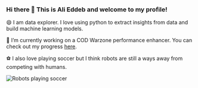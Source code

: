 ### Hi there 👋 This is Ali Eddeb and welcome to my profile!

😄 I am data explorer. I love using python to extract insights from data and build machine learning models.

🔭 I’m currently working on a COD Warzone performance enhancer. You can check out my progress <a href="https://github.com/aeddeb/Predicting-Warzone-Wins-Based-on-Player-Performance">here</a>.

:soccer: I also love playing soccer but I think robots are still a ways away from competing with humans.

![Robots playing soccer](https://media.giphy.com/media/NWlBEcDW5evFS/giphy.gif)



<!--
**aeddeb/aeddeb** is a ✨ _special_ ✨ repository because its `README.md` (this file) appears on your GitHub profile.

Here are some ideas to get you started:

- 🔭 I’m currently working on ...
- 🌱 I’m currently learning ...
- 👯 I’m looking to collaborate on ...
- 🤔 I’m looking for help with ...
- 💬 Ask me about ...
- 📫 How to reach me: ...
- 😄 Pronouns: ...
- ⚡ Fun fact: ...
-->
